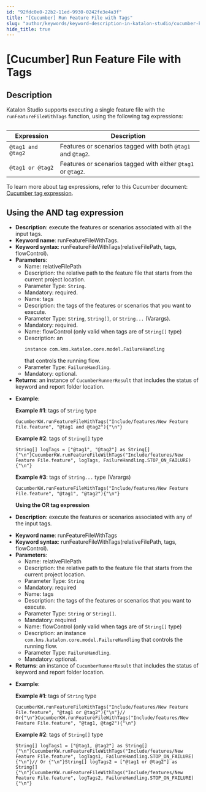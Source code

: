 ```yaml
---
id: "92fdc0e0-22b2-11ed-9930-0242fe3e4a3f"
title: "[Cucumber] Run Feature File with Tags"
slug: "author/keywords/keyword-description-in-katalon-studio/cucumber-keywords/cucumber-run-feature-file-with-tags"
hide_title: true
---
```


# <a id="id_0" class="anchor_top_offset"/><a id="ariaid-title1" class="anchor_top_offset"/>[Cucumber] Run Feature File with Tags


## <a id="id_0__id" class="anchor_top_offset"/>Description

              
<p xmlns="http://www.w3.org/1999/xhtml" className="p">Katalon Studio supports executing a single feature file with the   <code className="ph codeph">runFeatureFileWithTags</code> function, using the following   tag expressions:</p> 
      
<table xmlns="http://www.w3.org/1999/xhtml" className="table"><caption /><thead className="thead"><tr className><th className="entry anchor_top_offset" id="id_0__id__entry__1">         <strong className="ph b">Expression</strong>       </th><th className="entry anchor_top_offset" id="id_0__id__entry__2">         <strong className="ph b">Description</strong>       </th></tr></thead><tbody className="tbody"><tr className><td className="entry" headers="id_0__id__entry__1 id_0__id__entry__2 ">         <code className="ph codeph">@tag1 and @tag2</code>       </td><td className="entry" headers="id_0__id__entry__1 id_0__id__entry__2 ">Features or scenarios tagged with both <code className="ph codeph">@tag1</code> and         <code className="ph codeph">@tag2</code>.</td></tr><tr className><td className="entry" headers="id_0__id__entry__1 id_0__id__entry__2 ">         <code className="ph codeph">@tag1 or @tag2</code>       </td><td className="entry" headers="id_0__id__entry__1 id_0__id__entry__2 ">Features or scenarios tagged with either <code className="ph codeph">@tag1</code> or         <code className="ph codeph">@tag2</code>.</td></tr></tbody></table> 
<p xmlns="http://www.w3.org/1999/xhtml" className="p">To learn more about tag expressions, refer to this Cucumber   document: <a className="xref j-external-link" href="https://cucumber.io/docs/cucumber/api/#tag-expressions" target="_blank">Cucumber     tag expression</a>.</p> 
            

## <a id="id_0__id_1" class="anchor_top_offset"/>Using the AND tag expression

              
<ul xmlns="http://www.w3.org/1999/xhtml" className="ul"><li className="li">     <strong className="ph b">Description</strong>: execute the features or scenarios     associated with all the input tags.</li><li className="li">     <strong className="ph b">Keyword name</strong>: runFeatureFileWithTags.</li><li className="li">     <strong className="ph b">Keyword syntax</strong>:     runFeatureFileWithTags(relativeFilePath, tags, flowControl).</li><li className="li">     <strong className="ph b">Parameters</strong>:      <ul className="ul"><li className="li">Name: relativeFilePath</li><li className="li">Description: the relative path to the feature file that starts         from the current project location.</li><li className="li">Parameter Type: <code className="ph codeph">String</code>.</li><li className="li">Mandatory: required.</li><li className="li">Name: tags</li><li className="li">Description: the tags of the features or scenarios that you         want to execute.</li><li className="li">Parameter Type: <code className="ph codeph">String</code>, <code className="ph codeph">String[]</code>, or         <code className="ph codeph">String...</code> (Varargs).</li><li className="li">Mandatory: required.</li><li className="li">Name: flowControl (only valid when tags are of         <code className="ph codeph">String[]</code> type)</li><li className="li">Description: an <pre className="pre codeblock"><code>instance com.kms.katalon.core.model.FailureHandling</code></pre> that controls the         running flow.</li><li className="li">Parameter Type: <code className="ph codeph">FailureHandling</code>.</li><li className="li">Mandatory: optional.</li></ul>   </li><li className="li">     <strong className="ph b">Returns</strong>: an instance of     <code className="ph codeph">CucumberRunnerResult</code> that includes the status of     keyword and report folder location.</li><li className="li">     <p className="p">       <strong className="ph b">Example</strong>:</p>     <p className="p">       <strong className="ph b">Example #1</strong>: tags of <code className="ph codeph">String</code>       type</p>     <pre className="pre codeblock"><code>CucumberKW.runFeatureFileWithTags("Include/features/New Feature File.feature", "@tag1 and @tag2"){"\n"}</code></pre>     <p className="p">       <strong className="ph b">Example #2</strong>: tags of <code className="ph codeph">String[]</code>       type</p>     <pre className="pre codeblock"><code>String[] logTags = ["@tag1", "@tag2"] as String[]{"\n"}CucumberKW.runFeatureFileWithTags("Include/features/New Feature File.feature", logTags, FailureHandling.STOP_ON_FAILURE){"\n"}</code></pre>     <p className="p">       <strong className="ph b">Example #3</strong>: tags of <code className="ph codeph">String...</code> type       (Varargs)</p>     <pre className="pre codeblock"><code>CucumberKW.runFeatureFileWithTags("Include/features/New Feature File.feature", "@tag1", "@tag2"){"\n"}</code></pre>     <strong className="ph b">Using the OR tag expression</strong>   </li><li className="li">     <p className="p">       <strong className="ph b">Description</strong>: execute the features or scenarios       associated with any of the input tags.</p>   </li><li className="li">     <strong className="ph b">Keyword name</strong>: runFeatureFileWithTags</li><li className="li">     <strong className="ph b">Keyword syntax</strong>:     runFeatureFileWithTags(relativeFilePath, tags, flowControl).</li><li className="li">     <strong className="ph b">Parameters</strong>:      <ul className="ul"><li className="li">Name: relativeFilePath</li><li className="li">Description: the relative path to the feature file that starts         from the current project location.</li><li className="li">Parameter Type: <code className="ph codeph">String</code>       </li><li className="li">Mandatory: required</li><li className="li">Name: tags</li><li className="li">Description: the tags of the features or scenarios that you         want to execute.</li><li className="li">Parameter Type: <code className="ph codeph">String</code> or         <code className="ph codeph">String[]</code>.</li><li className="li">Mandatory: required</li><li className="li">Name: flowControl (only valid when tags are of         <code className="ph codeph">String[]</code> type)</li><li className="li">Description: an instance         <code className="ph codeph">com.kms.katalon.core.model.FailureHandling</code> that         controls the running flow.</li><li className="li">Parameter Type: <code className="ph codeph">FailureHandling</code>.</li><li className="li">Mandatory: optional.</li></ul>   </li><li className="li">     <strong className="ph b">Returns</strong>: an instance of     <code className="ph codeph">CucumberRunnerResult</code> that includes the status of     keyword and report folder location.</li><li className="li">     <p className="p">       <strong className="ph b">Example</strong>:</p>     <p className="p">       <strong className="ph b">Example #1</strong>: tags of <code className="ph codeph">String</code>       type</p>     <pre className="pre codeblock"><code>CucumberKW.runFeatureFileWithTags("Include/features/New Feature File.feature", "@tag1 or @tag2"){"\n"}// Or{"\n"}CucumberKW.runFeatureFileWithTags("Include/features/New Feature File.feature", "@tag1, @tag2"){"\n"}</code></pre>     <p className="p">       <strong className="ph b">Example #2</strong>: tags of <code className="ph codeph">String[]</code>       type</p>     <pre className="pre codeblock"><code>String[] logTags1 = ["@tag1, @tag2"] as String[]{"\n"}CucumberKW.runFeatureFileWithTags("Include/features/New Feature File.feature", logTags1, FailureHandling.STOP_ON_FAILURE){"\n"}// Or {"\n"}String[] logTags2 = ["@tag1 or @tag2"] as String[]{"\n"}CucumberKW.runFeatureFileWithTags("Include/features/New Feature File.feature", logTags2, FailureHandling.STOP_ON_FAILURE){"\n"}</code></pre>   </li></ul> 
      
